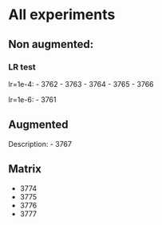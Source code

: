 # All experiments

## Non augmented:
### LR test
lr=1e-4:
    - 3762
    - 3763
    - 3764
    - 3765
    - 3766

lr=1e-6:
    - 3761

## Augmented
Description:
    - 3767

## Matrix
- 3774
- 3775
- 3776
- 3777